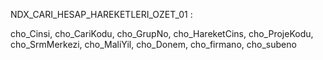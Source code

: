 




NDX_CARI_HESAP_HAREKETLERI_OZET_01 : 

cho_Cinsi, cho_CariKodu, cho_GrupNo, cho_HareketCins, cho_ProjeKodu, cho_SrmMerkezi, cho_MaliYil, cho_Donem, cho_firmano, cho_subeno